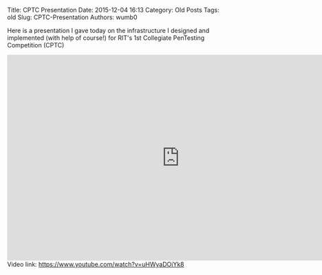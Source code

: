 Title: CPTC Presentation
Date: 2015-12-04 16:13
Category: Old Posts
Tags: old
Slug: CPTC-Presentation
Authors: wumb0

<p>Here is a presentation I gave today on the infrastructure I designed and implemented (with help of course!) for RIT's 1st Collegiate PenTesting Competition (CPTC)</p>
<div style="text-align: center"><iframe class="uk-responsive-width" width="800" height="479" src="https://docs.google.com/presentation/d/1ooNmdHcxRgP0c1aqjV0WUNr3k-l6FCUDF3QdkMrSpOM/embed?start=false&amp;loop=false&amp;delayms=3000" frameborder="0" allowfullscreen="allowfullscreen" mozallowfullscreen="mozallowfullscreen" webkitallowfullscreen="webkitallowfullscreen"></iframe></div>
Video link: <a href="https://www.youtube.com/watch?v=uHWyaDOiYk8" target="_blank">https://www.youtube.com/watch?v=uHWyaDOiYk8</a>
